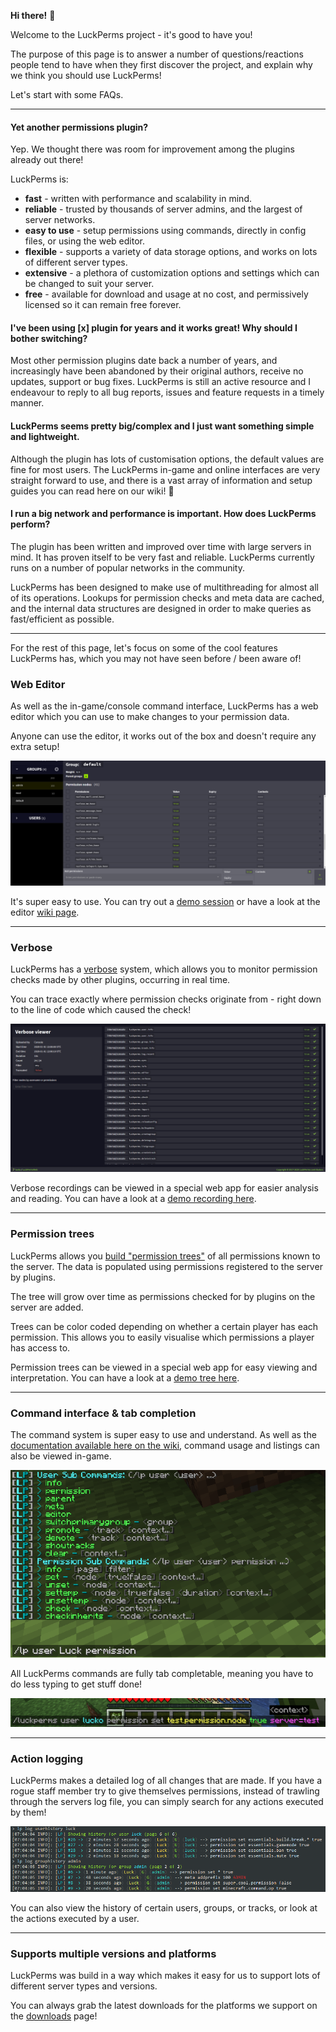 **Hi there!** 👋

Welcome to the LuckPerms project - it's good to have you!

The purpose of this page is to answer a number of questions/reactions people tend to have when they first discover the project, and explain why we think you should use LuckPerms!

Let's start with some FAQs.

___

#### Yet another permissions plugin?
Yep. We thought there was room for improvement among the plugins already out there!

LuckPerms is:

* **fast** - written with performance and scalability in mind.
* **reliable** - trusted by thousands of server admins, and the largest of server networks.
* **easy to use** - setup permissions using commands, directly in config files, or using the web editor.
* **flexible** - supports a variety of data storage options, and works on lots of different server types.
* **extensive** - a plethora of customization options and settings which can be changed to suit your server.
* **free** - available for download and usage at no cost, and permissively licensed so it can remain free forever.

#### I've been using [x] plugin for years and it works great! Why should I bother switching?
Most other permission plugins date back a number of years, and increasingly have been abandoned by their original authors, receive no updates, support or bug fixes. LuckPerms is still an active resource and I endeavour to reply to all bug reports, issues and feature requests in a timely manner.

#### LuckPerms seems pretty big/complex and I just want something simple and lightweight.
Although the plugin has lots of customisation options, the default values are fine for most users.
The LuckPerms in-game and online interfaces are very straight forward to use, and there is a vast array of information and setup guides you can read here on our wiki! 🎉

#### I run a big network and performance is important. How does LuckPerms perform?
The plugin has been written and improved over time with large servers in mind. It has proven itself to be very fast and reliable. LuckPerms currently runs on a number of popular networks in the community.

LuckPerms has been designed to make use of multithreading for almost all of its operations. Lookups for permission checks and meta data are cached, and the internal data structures are designed in order to make queries as fast/efficient as possible.

___

For the rest of this page, let's focus on some of the cool features LuckPerms has, which you may not have seen before / been aware of!

### Web Editor
As well as the in-game/console command interface, LuckPerms has a web editor which you can use to make changes to your permission data.

Anyone can use the editor, it works out of the box and doesn't require any extra setup!

![](../img/whyluckperms-1.png)

It's super easy to use. You can try out a [demo session](https://luckperms.net/editor/demo) or have a look at the editor [wiki page](Web-Editor).

___

### Verbose
LuckPerms has a [verbose](Verbose) system, which allows you to monitor permission checks made by other plugins, occurring in real time.

You can trace exactly where permission checks originate from - right down to the line of code which caused the check!

![](../img/whyluckperms-2.png)

Verbose recordings can be viewed in a special web app for easier analysis and reading. You can have a look at a [demo recording here](https://luckperms.net/verbose/demo).

___

### Permission trees
LuckPerms allows you [build "permission trees"](General-Commands#lp-tree-scope-player) of all permissions known to the server. The data is populated using permissions registered to the server by plugins.

The tree will grow over time as permissions checked for by plugins on the server are added.

Trees can be color coded depending on whether a certain player has each permission. This allows you to easily visualise which permissions a player has access to.

Permission trees can be viewed in a special web app for easy viewing and interpretation. You can have a look at a [demo tree here](https://luckperms.net/treeview).

___

### Command interface & tab completion
The command system is super easy to use and understand. As well as the [documentation available here on the wiki](Command-Usage), command usage and listings can also be viewed in-game.

![](../img/whyluckperms-3.png)

All LuckPerms commands are fully tab completable, meaning you have to do less typing to get stuff done!

![](../img/whyluckperms-4.png)

___

### Action logging
LuckPerms makes a detailed log of all changes that are made. If you have a rogue staff member try to give themselves permissions, instead of trawling through the servers log file, you can simply search for any actions executed by them!

![](../img/whyluckperms-5.png)

You can also view the history of certain users, groups, or tracks, or look at the actions executed by a user.

___

### Supports multiple versions and platforms
LuckPerms was build in a way which makes it easy for us to support lots of different server types and versions.

You can always grab the latest downloads for the platforms we support on the [downloads](https://luckperms.net/download) page!
